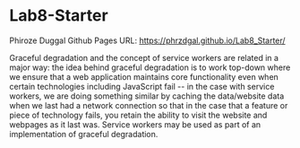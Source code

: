 # Lab8-Starter
Phiroze Duggal
Github Pages URL: https://phrzdgal.github.io/Lab8_Starter/

Graceful degradation and the concept of service workers are related in a major way: the idea behind graceful degradation is to work top-down where we ensure that a web application maintains core functionality even when certain technologies including JavaScript fail -- in the case with service workers, we are doing something similar by caching the data/website data when we last had a network connection so that in the case that a feature or piece of technology fails, you retain the ability to visit the website and webpages as it last was. Service workers may be used as part of an implementation of graceful degradation. 